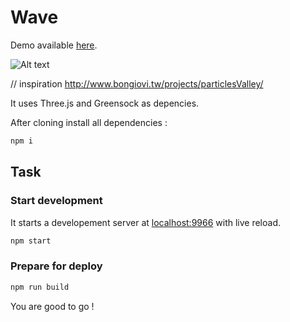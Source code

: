 Wave
===================


Demo available [here](http://jojo.ninja/wave/).

![Alt text](http://jojo.ninja/share/wave.png "wave")


// inspiration http://www.bongiovi.tw/projects/particlesValley/


It uses Three.js and Greensock as depencies.

After cloning install all dependencies :
```bash
npm i
```

## Task
### Start development
It starts a developement server at [localhost:9966](http://localhost:9966) with live reload.
```bash
npm start
```
### Prepare for deploy
```bash
npm run build
```

You are good to go !

